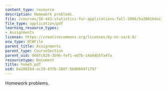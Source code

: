 ```yaml
---
content_type: resource
description: Homework problems.
file: /courses/18-443-statistics-for-applications-fall-2006/ba28016dac1943fb288f5b00bb4f1797_home5.pdf
file_type: application/pdf
learning_resource_types:
- Assignments
license: https://creativecommons.org/licenses/by-nc-sa/4.0/
ocw_type: OCWFile
parent_title: Assignments
parent_type: CourseSection
parent_uid: d66fc828-3b96-fef1-ed7b-14a84b5fa47a
resourcetype: Document
title: home5.pdf
uid: ba28016d-ac19-43fb-288f-5b00bb4f1797
---
```

Homework problems.